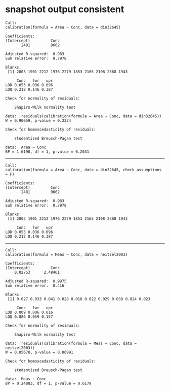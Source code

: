 # snapshot output consistent

    
    Call:
    calibration(formula = Area ~ Conc, data = din32645)
    
    Coefficients:
    (Intercept)         Conc  
           2481         9662  
    
    Adjusted R-squared:  0.983
    Sum relative error:  0.7978
    
    Blanks:
     [1] 2003 1901 2212 1976 2279 1853 2165 2108 2368 1943
    
         Conc   lwr   upr
    LOD 0.053 0.036 0.096
    LOQ 0.212 0.146 0.387
    
    Check for normality of residuals:
    
    	Shapiro-Wilk normality test
    
    data:  residuals(calibration(formula = Area ~ Conc, data = din32645))
    W = 0.90059, p-value = 0.2224
    
    Check for homoscedasticity of residuals:
    
    	studentized Breusch-Pagan test
    
    data:  Area ~ Conc
    BP = 1.6198, df = 1, p-value = 0.2031
    

---

    
    Call:
    calibration(formula = Area ~ Conc, data = din32645, check_assumptions = F)
    
    Coefficients:
    (Intercept)         Conc  
           2481         9662  
    
    Adjusted R-squared:  0.983
    Sum relative error:  0.7978
    
    Blanks:
     [1] 2003 1901 2212 1976 2279 1853 2165 2108 2368 1943
    
         Conc   lwr   upr
    LOD 0.053 0.036 0.096
    LOQ 0.212 0.146 0.387

---

    
    Call:
    calibration(formula = Meas ~ Conc, data = neitzel2003)
    
    Coefficients:
    (Intercept)         Conc  
        0.02753      2.48461  
    
    Adjusted R-squared:  0.9975
    Sum relative error:  0.416
    
    Blanks:
     [1] 0.027 0.033 0.041 0.028 0.018 0.022 0.029 0.038 0.024 0.023
    
         Conc   lwr   upr
    LOD 0.009 0.006 0.016
    LOQ 0.086 0.059 0.157
    
    Check for normality of residuals:
    
    	Shapiro-Wilk normality test
    
    data:  residuals(calibration(formula = Meas ~ Conc, data = neitzel2003))
    W = 0.85678, p-value = 0.06991
    
    Check for homoscedasticity of residuals:
    
    	studentized Breusch-Pagan test
    
    data:  Meas ~ Conc
    BP = 0.24883, df = 1, p-value = 0.6179
    


